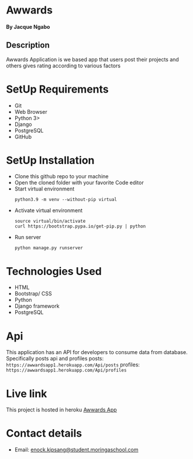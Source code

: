 # Awwards
#### By Jacque Ngabo
## Description
Awwards Application is we based app that users post their projects and others gives rating according to various factors

# SetUp Requirements
* Git
* Web Browser
* Python 3>
* Django
* PostgreSQL
* GitHub

# SetUp Installation

* Clone this github repo to your machine
* Open the cloned folder with your favorite Code editor
* Start virtual environment
    ```
    python3.9 -m venv --without-pip virtual
    ```
* Activate virtual environment
    ```
   source virtual/bin/activate
   curl https://bootstrap.pypa.io/get-pip.py | python
    ```
* Run server
    ```
    python manage.py runserver
    ```

# Technologies Used
* HTML
* Bootstrap/ CSS
* Python 
* Django framework
* PostgreSQL 

# Api
This application has an API for developers to consume data from database.
Specifically posts api and profiles
posts:
    ```
    https://awwardsapp1.herokuapp.com/Api/posts
    ```
profiles:
    ```
    https://awwardsapp1.herokuapp.com/Api/profiles
    ```
# Live link
This project is hosted in heroku [Awwards App](https://awwardsapp1.herokuapp.com/)

# Contact details
* Email: enock.kipsang@student.moringaschool.com

